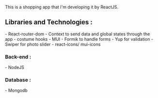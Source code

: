 This is a shopping app that I'm developing it by ReactJS.

<h2>Libraries and Technologies :</h2>
- React-router-dom
- Context to send data and global states through the app
- costume hooks
- MUI
- Formik to handle forms
- Yup for validation
- Swiper for photo slider
- react-icons/ mui-icons

<h3>Back-end :</h3>
- NodeJS

<h3>Database :</h3>
- Mongodb
